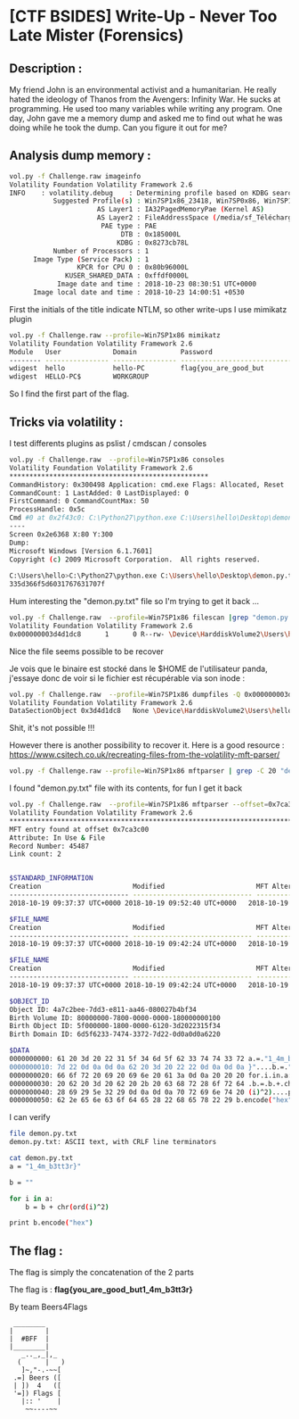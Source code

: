 # [CTF BSIDES] Write-Up - Never Too Late Mister  (Forensics)

## Description :
My friend John is an environmental activist and a humanitarian. He really hated the ideology of Thanos from the Avengers: Infinity War. He sucks at programming. He used too many variables while writing any program. One day, John gave me a memory dump and asked me to find out what he was doing while he took the dump. Can you figure it out for me?


## Analysis dump memory :


```BASH
vol.py -f Challenge.raw imageinfo
Volatility Foundation Volatility Framework 2.6
INFO    : volatility.debug    : Determining profile based on KDBG search...
           Suggested Profile(s) : Win7SP1x86_23418, Win7SP0x86, Win7SP1x86
                      AS Layer1 : IA32PagedMemoryPae (Kernel AS)
                      AS Layer2 : FileAddressSpace (/media/sf_Téléchargements/tests_challs/bsides/Challenge.raw)
                       PAE type : PAE
                            DTB : 0x185000L
                           KDBG : 0x8273cb78L
           Number of Processors : 1
      Image Type (Service Pack) : 1
                 KPCR for CPU 0 : 0x80b96000L
              KUSER_SHARED_DATA : 0xffdf0000L
            Image date and time : 2018-10-23 08:30:51 UTC+0000
      Image local date and time : 2018-10-23 14:00:51 +0530
```

First the initials of the title indicate NTLM, so other write-ups I use mimikatz plugin

```BASH
vol.py -f Challenge.raw --profile=Win7SP1x86 mimikatz
Volatility Foundation Volatility Framework 2.6
Module   User             Domain           Password 
-------- ---------------- ---------------- ----------------------------------------
wdigest  hello            hello-PC         flag{you_are_good_but 
wdigest  HELLO-PC$        WORKGROUP
```

So I find the first part of the flag.

## Tricks via volatility :

I test differents plugins as pslist / cmdscan / consoles
```BASH
vol.py -f Challenge.raw  --profile=Win7SP1x86 consoles
Volatility Foundation Volatility Framework 2.6
**************************************************
CommandHistory: 0x300498 Application: cmd.exe Flags: Allocated, Reset
CommandCount: 1 LastAdded: 0 LastDisplayed: 0
FirstCommand: 0 CommandCountMax: 50
ProcessHandle: 0x5c
Cmd #0 at 0x2f43c0: C:\Python27\python.exe C:\Users\hello\Desktop\demon.py.txt
----
Screen 0x2e6368 X:80 Y:300
Dump:
Microsoft Windows [Version 6.1.7601] 
Copyright (c) 2009 Microsoft Corporation.  All rights reserved. 
 
C:\Users\hello>C:\Python27\python.exe C:\Users\hello\Desktop\demon.py.txt
335d366f5d6031767631707f
```

Hum interesting the "demon.py.txt" file so I'm trying to get it back ...

```BASH
vol.py -f Challenge.raw  --profile=Win7SP1x86 filescan |grep "demon.py.txt"
Volatility Foundation Volatility Framework 2.6
0x000000003d4d1dc8      1      0 R--rw- \Device\HarddiskVolume2\Users\hello\Desktop\demon.py.txt
```

Nice the file seems possible to be recover

Je vois que le binaire est stocké dans le $HOME de l'utilisateur panda, j'essaye donc de voir si le fichier est récupérable via son inode :
```BASH
vol.py -f Challenge.raw  --profile=Win7SP1x86 dumpfiles -Q 0x000000003d4d1dc8 -D files
Volatility Foundation Volatility Framework 2.6
DataSectionObject 0x3d4d1dc8   None \Device\HarddiskVolume2\Users\hello\Desktop\demon.py.txt
```

Shit, it's not possible !!!

However there is another possibility to recover it. Here is a good resource : https://www.csitech.co.uk/recreating-files-from-the-volatility-mft-parser/


```BASH
vol.py -f Challenge.raw --profile=Win7SP1x86 mftparser | grep -C 20 "demon.py.txt"
```

I found "demon.py.txt" file with its contents, for fun I get it back

```BASH
vol.py -f Challenge.raw  --profile=Win7SP1x86 mftparser --offset=0x7ca3c00  --dump-dir=.
Volatility Foundation Volatility Framework 2.6
***************************************************************************
MFT entry found at offset 0x7ca3c00
Attribute: In Use & File
Record Number: 45487
Link count: 2


$STANDARD_INFORMATION
Creation                       Modified                       MFT Altered                    Access Date                    Type
------------------------------ ------------------------------ ------------------------------ ------------------------------ ----
2018-10-19 09:37:37 UTC+0000 2018-10-19 09:52:40 UTC+0000   2018-10-19 09:52:40 UTC+0000   2018-10-19 09:37:37 UTC+0000   Archive

$FILE_NAME
Creation                       Modified                       MFT Altered                    Access Date                    Name/Path
------------------------------ ------------------------------ ------------------------------ ------------------------------ ---------
2018-10-19 09:37:37 UTC+0000 2018-10-19 09:42:24 UTC+0000   2018-10-19 09:42:24 UTC+0000   2018-10-19 09:37:37 UTC+0000   demon.py.txt

$FILE_NAME
Creation                       Modified                       MFT Altered                    Access Date                    Name/Path
------------------------------ ------------------------------ ------------------------------ ------------------------------ ---------
2018-10-19 09:37:37 UTC+0000 2018-10-19 09:42:24 UTC+0000   2018-10-19 09:42:24 UTC+0000   2018-10-19 09:37:37 UTC+0000   DEMONP~1.TXT

$OBJECT_ID
Object ID: 4a7c2bee-7dd3-e811-aa46-080027b4bf34
Birth Volume ID: 80000000-7800-0000-0000-180000000100
Birth Object ID: 5f000000-1800-0000-6120-3d2022315f34
Birth Domain ID: 6d5f6233-7474-3372-7d22-0d0a0d0a6220

$DATA
0000000000: 61 20 3d 20 22 31 5f 34 6d 5f 62 33 74 74 33 72 a.=."1_4m_b3tt3r
0000000010: 7d 22 0d 0a 0d 0a 62 20 3d 20 22 22 0d 0a 0d 0a }"....b.=.""....
0000000020: 66 6f 72 20 69 20 69 6e 20 61 3a 0d 0a 20 20 20 for.i.in.a:.....
0000000030: 20 62 20 3d 20 62 20 2b 20 63 68 72 28 6f 72 64 .b.=.b.+.chr(ord
0000000040: 28 69 29 5e 32 29 0d 0a 0d 0a 70 72 69 6e 74 20 (i)^2)....print.
0000000050: 62 2e 65 6e 63 6f 64 65 28 22 68 65 78 22 29 b.encode("hex")
```

I can verify 

```BASH
file demon.py.txt 
demon.py.txt: ASCII text, with CRLF line terminators

cat demon.py.txt 
a = "1_4m_b3tt3r}"

b = ""

for i in a:
    b = b + chr(ord(i)^2)

print b.encode("hex")
```

## The flag :

The flag is simply the concatenation of the 2 parts

The flag is : **flag{you_are_good_but1_4m_b3tt3r}**


By team Beers4Flags


```
 ________
|        |
|  #BFF  |
|________|
   _.._,_|,_
  (      |   )
   ]~,"-.-~~[
 .=] Beers ([
 | ])  4   ([
 '=]) Flags [
   |:: '    |
    ~~----~~
```

